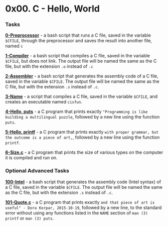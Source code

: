 # 0x00. C - Hello, World

### Tasks
**[0-Preprocessor](0-preprocessor)** - a bash script that runs a C file, saved in the variable `$CFILE`, through the preprocessor and saves the result into another file, named `c`

**[1-Compiler](1-compiler)** - a bash script that compiles a C file, saved in the variable `$CFILE`, but does not link. The output file will be named the same as the C file, but with the extension `.o` instead of `.c`

**[2-Assembler](2-assembler)** - a bash script that generates the assembly code of a C file, saved in the variable `$CFILE`. The output file will be named the same as the C file, but with the extension `.s` instead of `.c`.

**[3-Name](3-name)** - a script that compiles a C file, saved in the variable `$CFILE`, and creates an executable named `cisfun`.

**[4-Hello, puts](4-puts.c)** - a C program that prints exactly `"Programming is like building a multilingual puzzle`, followed by a new line using the function `puts`.

**[5-Hello, printf](5-printf.c)** - a C program that prints exactly `with proper grammar, but the outcome is a piece of art,`, followed by a new line using the function `printf`.

**[6-Size.c](6-size.c)** - a C program that prints the size of various types on the computer it is compiled and run on.

### Optional Advanced Tasks
**[100-Intel](100-intel)** - a bash script that generates the assembly code (Intel syntax) of a C file, saved in the variable `$CFILE`. The output file will be named the same as the C file, but with the extension `.s` instead of `.c`.

**[101-Quote.c](101-quote.c)** - a C program that prints exactly `and that piece of art is useful" - Dora Korpar, 2015-10-19`, followed by a new line, to the standard error without using any functions listed in the `NAME` section of `man (3) printf` or `man (3) puts`.
